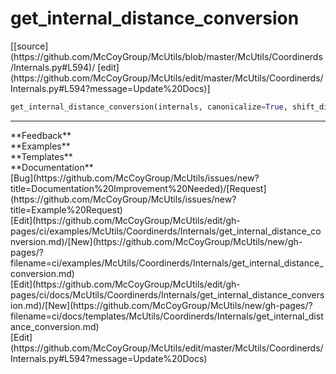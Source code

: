 # <a id="McUtils.Coordinerds.Internals.get_internal_distance_conversion">get_internal_distance_conversion</a>
<div class="docs-source-link" markdown="1">
[[source](https://github.com/McCoyGroup/McUtils/blob/master/McUtils/Coordinerds/Internals.py#L594)/
[edit](https://github.com/McCoyGroup/McUtils/edit/master/McUtils/Coordinerds/Internals.py#L594?message=Update%20Docs)]
</div>

```python
get_internal_distance_conversion(internals, canonicalize=True, shift_dihedrals=True, abs_dihedrals=True): 
```













---


<div markdown="1" class="text-secondary">
<div class="container">
  <div class="row">
   <div class="col" markdown="1">
**Feedback**   
</div>
   <div class="col" markdown="1">
**Examples**   
</div>
   <div class="col" markdown="1">
**Templates**   
</div>
   <div class="col" markdown="1">
**Documentation**   
</div>
   <div class="col" markdown="1">
   
</div>
   <div class="col" markdown="1">
   
</div>
   <div class="col" markdown="1">
   
</div>
</div>
  <div class="row">
   <div class="col" markdown="1">
[Bug](https://github.com/McCoyGroup/McUtils/issues/new?title=Documentation%20Improvement%20Needed)/[Request](https://github.com/McCoyGroup/McUtils/issues/new?title=Example%20Request)   
</div>
   <div class="col" markdown="1">
[Edit](https://github.com/McCoyGroup/McUtils/edit/gh-pages/ci/examples/McUtils/Coordinerds/Internals/get_internal_distance_conversion.md)/[New](https://github.com/McCoyGroup/McUtils/new/gh-pages/?filename=ci/examples/McUtils/Coordinerds/Internals/get_internal_distance_conversion.md)   
</div>
   <div class="col" markdown="1">
[Edit](https://github.com/McCoyGroup/McUtils/edit/gh-pages/ci/docs/McUtils/Coordinerds/Internals/get_internal_distance_conversion.md)/[New](https://github.com/McCoyGroup/McUtils/new/gh-pages/?filename=ci/docs/templates/McUtils/Coordinerds/Internals/get_internal_distance_conversion.md)   
</div>
   <div class="col" markdown="1">
[Edit](https://github.com/McCoyGroup/McUtils/edit/master/McUtils/Coordinerds/Internals.py#L594?message=Update%20Docs)   
</div>
   <div class="col" markdown="1">
   
</div>
   <div class="col" markdown="1">
   
</div>
   <div class="col" markdown="1">
   
</div>
</div>
</div>
</div>